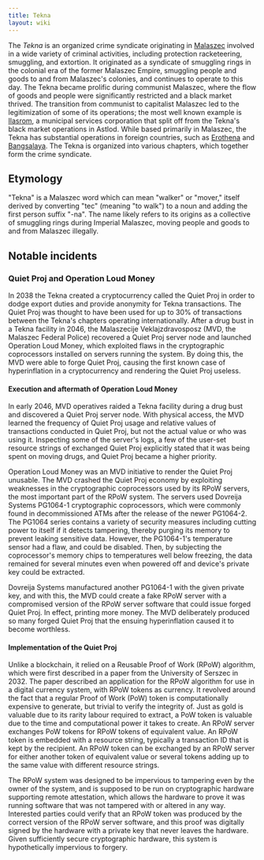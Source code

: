 ```yaml
---
title: Tekna
layout: wiki
---
```

The *Tekna* is an organized crime syndicate originating in
[Malaszec](Malaszec "wikilink") involved in a wide variety of criminal
activities, including protection racketeering, smuggling, and extortion.
It originated as a syndicate of smuggling rings in the colonial era of
the former Malaszec Empire, smuggling people and goods to and from
Malaszec's colonies, and continues to operate to this day. The Tekna
became prolific during communist Malaszec, where the flow of goods and
people were significantly restricted and a black market thrived. The
transition from communist to capitalist Malaszec led to the
legitimization of some of its operations; the most well known example is
[Ilasrom](Ilasrom "wikilink"), a municipal services corporation that
split off from the Tekna's black market operations in Astlod. While
based primarily in Malaszec, the Tekna has substantial operations in
foreign countries, such as [Erothena](Erothena "wikilink") and
[Bangsalaya](Bangsalaya "wikilink"). The Tekna is organized into various
chapters, which together form the crime syndicate.

## Etymology

"Tekna" is a Malaszec word which can mean "walker" or "mover," itself
derived by converting "tec" (meaning "to walk") to a noun and adding the
first person suffix "-na". The name likely refers to its origins as a
collective of smuggling rings during Imperial Malaszec, moving people
and goods to and from Malaszec illegally.

## Notable incidents

### Quiet Proj and Operation Loud Money

In 2038 the Tekna created a cryptocurrency called the Quiet Proj in
order to dodge export duties and provide anonymity for Tekna
transactions. The Quiet Proj was thought to have been used for up to 30%
of transactions between the Tekna's chapters operating internationally.
After a drug bust in a Tekna facility in 2046, the Malaszecije
Veklajzdravosposz (MVD, the Malaszec Federal Police) recovered a Quiet
Proj server node and launched Operation Loud Money, which exploited
flaws in the cryptographic coprocessors installed on servers running the
system. By doing this, the MVD were able to forge Quiet Proj, causing
the first known case of hyperinflation in a cryptocurrency and rendering
the Quiet Proj useless.

#### Execution and aftermath of Operation Loud Money

In early 2046, MVD operatives raided a Tekna facility during a drug bust
and discovered a Quiet Proj server node. With physical access, the MVD
learned the frequency of Quiet Proj usage and relative values of
transactions conducted in Quiet Proj, but not the actual value or who
was using it. Inspecting some of the server's logs, a few of the
user-set resource strings of exchanged Quiet Proj explicitly stated that
it was being spent on moving drugs, and Quiet Proj became a higher
priority.

Operation Loud Money was an MVD initiative to render the Quiet Proj
unusable. The MVD crashed the Quiet Proj economy by exploiting
weaknesses in the cryptographic coprocessors used by its RPoW servers,
the most important part of the RPoW system. The servers used Dovreija
Systems PG1064-1 cryptographic coprocessors, which were commonly found
in decommissioned ATMs after the release of the newer PG1064-2. The
PG1064 series contains a variety of security measures including cutting
power to itself if it detects tampering, thereby purging its memory to
prevent leaking sensitive data. However, the PG1064-1's temperature
sensor had a flaw, and could be disabled. Then, by subjecting the
coprocessor's memory chips to temperatures well below freezing, the data
remained for several minutes even when powered off and device's private
key could be extracted.

Dovreija Systems manufactured another PG1064-1 with the given private
key, and with this, the MVD could create a fake RPoW server with a
compromised version of the RPoW server software that could issue forged
Quiet Proj. In effect, printing more money. The MVD deliberately
produced so many forged Quiet Proj that the ensuing hyperinflation
caused it to become worthless.

#### Implementation of the Quiet Proj

Unlike a blockchain, it relied on a Reusable Proof of Work (RPoW)
algorithm, which were first described in a paper from the University of
Serszec in 2032. The paper described an application for the RPoW
algorithm for use in a digital currency system, with RPoW tokens as
currency. It revolved around the fact that a regular Proof of Work (PoW)
token is computationally expensive to generate, but trivial to verify
the integrity of. Just as gold is valuable due to its rarity labour
required to extract, a PoW token is valuable due to the time and
computational power it takes to create. An RPoW server exchanges PoW
tokens for RPoW tokens of equivalent value. An RPoW token is embedded
with a resource string, typically a transaction ID that is kept by the
recipient. An RPoW token can be exchanged by an RPoW server for either
another token of equivalent value or several tokens adding up to the
same value with different resource strings.

The RPoW system was designed to be impervious to tampering even by the
owner of the system, and is supposed to be run on cryptographic hardware
supporting remote attestation, which allows the hardware to prove it was
running software that was not tampered with or altered in any way.
Interested parties could verify that an RPoW token was produced by the
correct version of the RPoW server software, and this proof was
digitally signed by the hardware with a private key that never leaves
the hardware. Given sufficiently secure cryptographic hardware, this
system is hypothetically impervious to forgery.